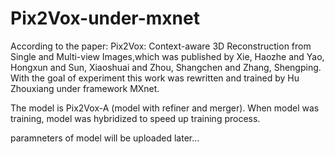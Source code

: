 # Pix2Vox-under-mxnet
According to the paper: Pix2Vox: Context-aware 3D Reconstruction from Single and Multi-view Images,which was published by Xie, Haozhe and Yao, Hongxun and Sun, Xiaoshuai and Zhou, Shangchen and Zhang, Shengping. With the goal of experiment this work was rewritten and trained by Hu Zhouxiang under framework MXnet.


The model is Pix2Vox-A (model with refiner and merger).
When model was training, model was hybridized to speed up training process.

paramneters of model will be uploaded later...

